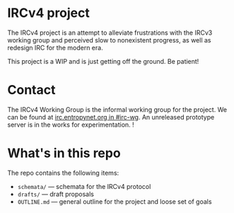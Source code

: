 # IRCv4 project
The IRCv4 project is an attempt to alleviate frustrations with the IRCv3 working group and perceived slow to nonexistent progress, as well as redesign IRC for the modern era.

This project is a WIP and is just getting off the ground. Be patient!

# Contact
The IRCv4 Working Group is the informal working group for the project. We can be found at [irc.entropynet.org in #irc-wg](irc://irc.entropynet.org:6697/irc-wg). An unreleased prototype server is in the works for experimentation.    !

# What's in this repo
The repo contains the following items:
- `schemata/` — schemata for the IRCv4 protocol
- `drafts/` — draft proposals
- `OUTLINE.md` — general outline for the project and loose set of goals
